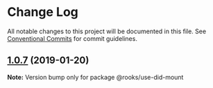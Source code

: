 # Change Log

All notable changes to this project will be documented in this file.
See [Conventional Commits](https://conventionalcommits.org) for commit guidelines.

## [1.0.7](https://github.com/imbhargav5/rooks/compare/@rooks/use-did-mount@1.0.6...@rooks/use-did-mount@1.0.7) (2019-01-20)

**Note:** Version bump only for package @rooks/use-did-mount
